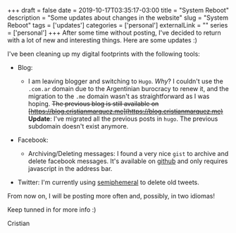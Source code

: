 +++ 
draft = false
date = 2019-10-17T03:35:17-03:00
title = "System Reboot"
description = "Some updates about changes in the website"
slug = "System Reboot" 
tags = ['updates']
categories = ['personal']
externalLink = ""
series = ['personal']
+++
After some time without posting, I've decided to return with a lot of new and interesting things. Here are some updates :)

I've been cleaning up my digital footprints with the following tools:

- Blog:
  - I am leaving blogger and switching to `Hugo`. _Why_? I couldn't use the `.com.ar` domain due to the Argentinian burocracy to renew it, and the migration to the `.me` domain wasn't as straightforward as I was hoping. ~~The previous blog is still available on [https://blog.cristianmarquez.me](https://blog.cristianmarquez.me)~~ __Update__: I've migrated all the previous posts in `hugo`. The previous subdomain doesn't exist anymore.

- Facebook:
  - Archiving/Deleting messages: I found a very nice `gist` to archive and delete facebook messages. It's available on [github](https://gist.github.com/tedmiston/c7ac401da96b55022aaf) and only requires javascript in the address bar.

- Twitter: I'm currently using [semiphemeral](https://github.com/micahflee/semiphemeral) to delete old tweets.

From now on, I will be posting more often and, possibly, in two idiomas!

Keep tunned in for more info :)

Cristian
